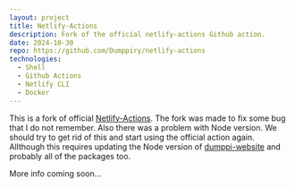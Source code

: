 ```yaml
---
layout: project
title: Netlify-Actions
description: Fork of the official netlify-actions Github action.
date: 2024-10-30
repo: https://github.com/Dumppiry/netlify-actions
technologies:
  - Shell
  - Github Actions
  - Netlify CLI
  - Docker
---
```


This is a fork of official [Netlify-Actions](https://github.com/netlify/actions). The fork was made to fix some bug that I do not remember. Also there was a problem with Node version. We should try to get rid of this and start using the official action again. Allthough this requires updating the Node version of [dumppi-website](./dumppi-website.html) and probably all of the packages too.

More info coming soon...

<!--TODO: Finish-->
